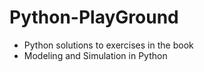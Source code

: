 # Python-PlayGround
- Python solutions to exercises in the book
- Modeling and Simulation in Python

